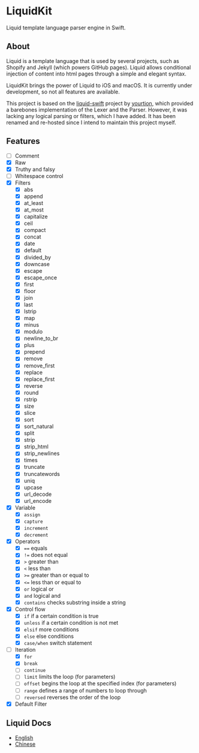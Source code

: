 # LiquidKit

Liquid template language parser engine in Swift.

## About

Liquid is a template language that is used by several projects, such as Shopify and Jekyll (which powers GitHub pages). Liquid allows conditional injection of content into html pages through a simple and elegant syntax.

LiquidKit brings the power of Liquid to iOS and macOS. It is currently under development, so not all features are available.

This project is based on the [liquid-swift](https://github.com/yourtion/liquid-swift) project by [yourtion](https://github.com/yourtion), which provided a barebones implementation of the Lexer and the Parser. However, it was lacking any logical parsing or filters, which I have added. It has been renamed and re-hosted since I intend to maintain this project myself.

## Features

- [ ] Comment
- [x] Raw
- [x] Truthy and falsy
- [ ] Whitespace control
- [x] Filters
  - [x] abs
  - [x] append
  - [x] at_least
  - [x] at_most
  - [x] capitalize
  - [x] ceil
  - [x] compact
  - [x] concat
  - [x] date
  - [x] default
  - [x] divided_by
  - [x] downcase
  - [x] escape
  - [x] escape_once
  - [x] first
  - [x] floor
  - [x] join
  - [x] last
  - [x] lstrip
  - [x] map
  - [x] minus
  - [x] modulo
  - [x] newline_to_br
  - [x] plus
  - [x] prepend
  - [x] remove
  - [x] remove_first
  - [x] replace
  - [x] replace_first
  - [x] reverse
  - [x] round
  - [x] rstrip
  - [x] size
  - [x] slice
  - [x] sort
  - [x] sort_natural
  - [x] split
  - [x] strip
  - [x] strip_html
  - [x] strip_newlines
  - [x] times
  - [x] truncate
  - [x] truncatewords
  - [x] uniq
  - [x] upcase
  - [x] url_decode
  - [x] url_encode
- [x] Variable
  - [x] `assign`
  - [x] `capture`
  - [x] `increment`
  - [x] `decrement`
- [x] Operators
  - [x] `==` equals
  - [x] `!=` does not equal
  - [x] `>` greater than
  - [x] `<` less than
  - [x] `>=` greater than or equal to
  - [x] `<=` less than or equal to
  - [x] `or` logical or
  - [x] `and` logical and
  - [x] `contains` checks substring inside a string
- [x] Control flow
  - [x] `if` if a certain condition is true
  - [x] `unless` if a certain condition is not met
  - [x] `elsif` more conditions
  - [x] `else` else conditions
  - [x] `case/when` switch statement
- [ ] Iteration
  - [x] `for`
  - [x] `break`
  - [ ] `continue`
  - [ ] `limit` limits the loop (for parameters)
  - [ ] `offset` begins the loop at the specified index (for parameters)
  - [ ] `range` defines a range of numbers to loop through
  - [ ] `reversed` reverses the order of the loop
- [x] Default Filter

## Liquid Docs

- [English](https://shopify.github.io/liquid/)
- [Chinese](https://liquid.bootcss.com/)
